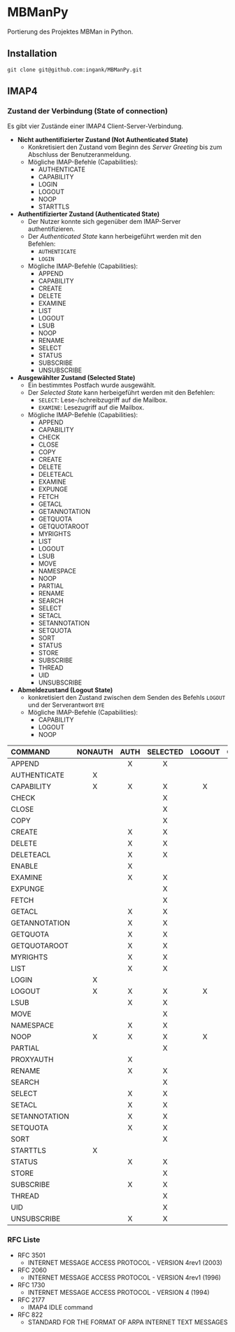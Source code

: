 # MBManPy

Portierung des Projektes MBMan in Python.

## Installation
```
git clone git@github.com:ingank/MBManPy.git
```

## IMAP4

### Zustand der Verbindung (State of connection)

Es gibt vier Zustände einer IMAP4 Client-Server-Verbindung.

* __Nicht authentifizierter Zustand (Not Authenticated State)__
  * Konkretisiert den Zustand vom Beginn des _Server Greeting_ bis zum Abschluss der Benutzeranmeldung.
  * Mögliche IMAP-Befehle (Capabilities):
    * AUTHENTICATE
    * CAPABILITY
    * LOGIN
    * LOGOUT
    * NOOP
    * STARTTLS
* __Authentifizierter Zustand (Authenticated State)__
  * Der Nutzer konnte sich gegenüber dem IMAP-Server authentifizieren.
  * Der _Authenticated State_ kann herbeigeführt werden mit den Befehlen:
    * `AUTHENTICATE`
    * `LOGIN`
  * Mögliche IMAP-Befehle (Capabilities):
    * APPEND
    * CAPABILITY
    * CREATE
    * DELETE
    * EXAMINE
    * LIST
    * LOGOUT
    * LSUB
    * NOOP
    * RENAME
    * SELECT
    * STATUS
    * SUBSCRIBE
    * UNSUBSCRIBE
* __Ausgewählter Zustand (Selected State)__
  * Ein bestimmtes Postfach wurde ausgewählt.
  * Der _Selected State_ kann herbeigeführt werden mit den Befehlen:
    * `SELECT`: Lese-/schreibzugriff auf die Mailbox.
    * `EXAMINE`: Lesezugriff auf die Mailbox.
  * Mögliche IMAP-Befehle (Capabilities):
    * APPEND
    * CAPABILITY
    * CHECK
    * CLOSE
    * COPY
    * CREATE
    * DELETE
    * DELETEACL
    * EXAMINE
    * EXPUNGE
    * FETCH
    * GETACL
    * GETANNOTATION
    * GETQUOTA
    * GETQUOTAROOT
    * MYRIGHTS
    * LIST
    * LOGOUT
    * LSUB
    * MOVE
    * NAMESPACE
    * NOOP
    * PARTIAL
    * RENAME
    * SEARCH
    * SELECT
    * SETACL
    * SETANNOTATION
    * SETQUOTA
    * SORT
    * STATUS
    * STORE
    * SUBSCRIBE
    * THREAD
    * UID
    * UNSUBSCRIBE
* __Abmeldezustand (Logout State)__
  * konkretisiert den Zustand zwischen dem Senden des Befehls `LOGOUT` und der Serverantwort `BYE`
  * Mögliche IMAP-Befehle (Capabilities):
    * CAPABILITY
    * LOGOUT
    * NOOP

|COMMAND|NONAUTH|AUTH|SELECTED|LOGOUT|OBSOLET|
|:-|:-:|:-:|:-:|:-:|:-:|
|APPEND| |X|X| | |
|AUTHENTICATE|X| | | | |
|CAPABILITY|X|X|X|X| |
|CHECK| | |X| | |
|CLOSE| | |X| | |
|COPY| | |X| | |
|CREATE| |X|X| | |
|DELETE| |X|X| | |
|DELETEACL| |X|X| | |
|ENABLE| |X| | |  |
|EXAMINE| |X|X| | |
|EXPUNGE| | |X| | |
|FETCH| | |X| | |
|GETACL| |X|X| | |
|GETANNOTATION| |X|X| | |
|GETQUOTA| |X|X| | |
|GETQUOTAROOT| |X|X| | |
|MYRIGHTS| |X|X| | |
|LIST| |X|X| | |
|LOGIN|X| | | | |
|LOGOUT|X|X|X|X| |
|LSUB| |X|X| | |
|MOVE| | |X| | |
|NAMESPACE| |X|X| | |
|NOOP|X|X|X|X| |
|PARTIAL| | |X| |X|
|PROXYAUTH| |X| | | |
|RENAME| |X|X| | |
|SEARCH| | |X| | |
|SELECT| |X|X| | |
|SETACL| |X|X| | |
|SETANNOTATION| |X|X| | |
|SETQUOTA| |X|X| | |
|SORT| | |X| | |
|STARTTLS|X| | | | |
|STATUS| |X|X| | |
|STORE| | |X| | |
|SUBSCRIBE| |X|X| | |
|THREAD| | |X| | |
|UID| | |X| | |
|UNSUBSCRIBE| |X|X| | |

### RFC Liste

* RFC 3501
  * INTERNET MESSAGE ACCESS PROTOCOL - VERSION 4rev1 (2003)
* RFC 2060
  * INTERNET MESSAGE ACCESS PROTOCOL - VERSION 4rev1 (1996)
* RFC 1730
  * INTERNET MESSAGE ACCESS PROTOCOL - VERSION 4 (1994)
* RFC 2177
  * IMAP4 IDLE command
* RFC 822
  * STANDARD FOR THE FORMAT OF ARPA INTERNET TEXT MESSAGES
